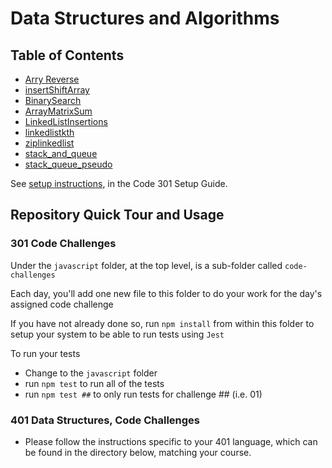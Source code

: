 # Data Structures and Algorithms

## Table of Contents

- [Arry Reverse](python/docs/array-reverse/README.md)
- [insertShiftArray](python/docs/array-insert-shift/README.md)
- [BinarySearch](python/docs/array-binary-search/README.md)
- [ArrayMatrixSum](python/docs/array-matrix-sum/README.md)
- [LinkedListInsertions](python/docs/linked_list_insertions/README.md)
- [linkedlistkth](python/docs/linked_list_kth/README.md)
- [ziplinkedlist](python/docs/linked_list_zip/README.md)
- [stack_and_queue](python/docs/stack_and_queue/README.md)
- [stack_queue_pseudo](python/docs/stack_queue_pseudo/README.md)

See [setup instructions](https://codefellows.github.io/setup-guide/code-301/2-code-challenges), in the Code 301 Setup Guide.

## Repository Quick Tour and Usage

### 301 Code Challenges

Under the `javascript` folder, at the top level, is a sub-folder called `code-challenges`

Each day, you'll add one new file to this folder to do your work for the day's assigned code challenge

If you have not already done so, run `npm install` from within this folder to setup your system to be able to run tests using `Jest`

To run your tests

- Change to the `javascript` folder
- run `npm test` to run all of the tests
- run `npm test ##` to only run tests for challenge ## (i.e. 01)

### 401 Data Structures, Code Challenges

- Please follow the instructions specific to your 401 language, which can be found in the directory below, matching your course.
